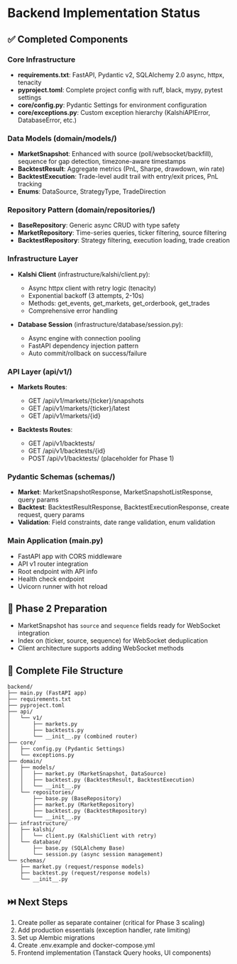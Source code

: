 # Backend Implementation Status

## ✅ Completed Components

### Core Infrastructure
- **requirements.txt**: FastAPI, Pydantic v2, SQLAlchemy 2.0 async, httpx, tenacity
- **pyproject.toml**: Complete project config with ruff, black, mypy, pytest settings
- **core/config.py**: Pydantic Settings for environment configuration
- **core/exceptions.py**: Custom exception hierarchy (KalshiAPIError, DatabaseError, etc.)

### Data Models (domain/models/)
- **MarketSnapshot**: Enhanced with source (poll/websocket/backfill), sequence for gap detection, timezone-aware timestamps
- **BacktestResult**: Aggregate metrics (PnL, Sharpe, drawdown, win rate)
- **BacktestExecution**: Trade-level audit trail with entry/exit prices, PnL tracking
- **Enums**: DataSource, StrategyType, TradeDirection

### Repository Pattern (domain/repositories/)
- **BaseRepository**: Generic async CRUD with type safety
- **MarketRepository**: Time-series queries, ticker filtering, source filtering
- **BacktestRepository**: Strategy filtering, execution loading, trade creation

### Infrastructure Layer
- **Kalshi Client** (infrastructure/kalshi/client.py):
  - Async httpx client with retry logic (tenacity)
  - Exponential backoff (3 attempts, 2-10s)
  - Methods: get_events, get_markets, get_orderbook, get_trades
  - Comprehensive error handling

- **Database Session** (infrastructure/database/session.py):
  - Async engine with connection pooling
  - FastAPI dependency injection pattern
  - Auto commit/rollback on success/failure

### API Layer (api/v1/)
- **Markets Routes**:
  - GET /api/v1/markets/{ticker}/snapshots
  - GET /api/v1/markets/{ticker}/latest
  - GET /api/v1/markets/{id}

- **Backtests Routes**:
  - GET /api/v1/backtests/
  - GET /api/v1/backtests/{id}
  - POST /api/v1/backtests/ (placeholder for Phase 1)

### Pydantic Schemas (schemas/)
- **Market**: MarketSnapshotResponse, MarketSnapshotListResponse, query params
- **Backtest**: BacktestResultResponse, BacktestExecutionResponse, create request, query params
- **Validation**: Field constraints, date range validation, enum validation

### Main Application (main.py)
- FastAPI app with CORS middleware
- API v1 router integration
- Root endpoint with API info
- Health check endpoint
- Uvicorn runner with hot reload

## 🔄 Phase 2 Preparation
- MarketSnapshot has `source` and `sequence` fields ready for WebSocket integration
- Index on (ticker, source, sequence) for WebSocket deduplication
- Client architecture supports adding WebSocket methods

## 📁 Complete File Structure
```
backend/
├── main.py (FastAPI app)
├── requirements.txt
├── pyproject.toml
├── api/
│   └── v1/
│       ├── markets.py
│       ├── backtests.py
│       └── __init__.py (combined router)
├── core/
│   ├── config.py (Pydantic Settings)
│   └── exceptions.py
├── domain/
│   ├── models/
│   │   ├── market.py (MarketSnapshot, DataSource)
│   │   ├── backtest.py (BacktestResult, BacktestExecution)
│   │   └── __init__.py
│   └── repositories/
│       ├── base.py (BaseRepository)
│       ├── market.py (MarketRepository)
│       ├── backtest.py (BacktestRepository)
│       └── __init__.py
├── infrastructure/
│   ├── kalshi/
│   │   └── client.py (KalshiClient with retry)
│   └── database/
│       ├── base.py (SQLAlchemy Base)
│       └── session.py (async session management)
└── schemas/
    ├── market.py (request/response models)
    ├── backtest.py (request/response models)
    └── __init__.py
```

## ⏭️ Next Steps
1. Create poller as separate container (critical for Phase 3 scaling)
2. Add production essentials (exception handler, rate limiting)
3. Set up Alembic migrations
4. Create .env.example and docker-compose.yml
5. Frontend implementation (Tanstack Query hooks, UI components)
